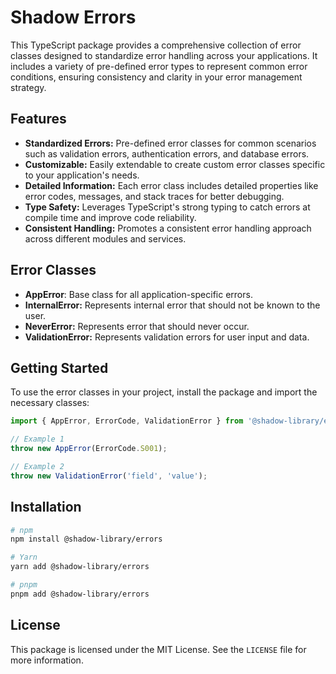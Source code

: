 # Shadow Errors

This TypeScript package provides a comprehensive collection of error classes designed to standardize error handling across your applications. It includes a variety of pre-defined error types to represent common error conditions, ensuring consistency and clarity in your error management strategy.

## Features

- **Standardized Errors:** Pre-defined error classes for common scenarios such as validation errors, authentication errors, and database errors.
- **Customizable:** Easily extendable to create custom error classes specific to your application's needs.
- **Detailed Information:** Each error class includes detailed properties like error codes, messages, and stack traces for better debugging.
- **Type Safety:** Leverages TypeScript's strong typing to catch errors at compile time and improve code reliability.
- **Consistent Handling:** Promotes a consistent error handling approach across different modules and services.

## Error Classes

- **AppError**: Base class for all application-specific errors.
- **InternalError:** Represents internal error that should not be known to the user.
- **NeverError:** Represents error that should never occur.
- **ValidationError:** Represents validation errors for user input and data.

## Getting Started

To use the error classes in your project, install the package and import the necessary classes:

```ts
import { AppError, ErrorCode, ValidationError } from '@shadow-library/errors';

// Example 1
throw new AppError(ErrorCode.S001);

// Example 2
throw new ValidationError('field', 'value');
```

## Installation

```bash
# npm
npm install @shadow-library/errors

# Yarn
yarn add @shadow-library/errors

# pnpm
pnpm add @shadow-library/errors
```

## License

This package is licensed under the MIT License. See the `LICENSE` file for more information.
